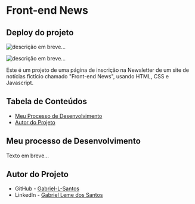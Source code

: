 # Front-end News

## Deploy do projeto

<link em breve...>

![descrição em breve...](./assets/img-gif-readme/oldflix-showcase.gif)

![descrição em breve...](./assets/img-gif-readme/oldflix-screenshot.png)

Este é um projeto de uma página de inscrição na Newsletter de um site de notícias fictício chamado "Front-end News", usando HTML, CSS e Javascript.

## Tabela de Conteúdos

- [Meu Processo de Desenvolvimento](#meu-processo-de-desenvolvimento)
- [Autor do Projeto](#autor-do-projeto)

## Meu processo de Desenvolvimento

Texto em breve...
## Autor do Projeto

- GitHub - [Gabriel-L-Santos](https://github.com/Gabriel-L-Santos)
- LinkedIn - [Gabriel Leme dos Santos](https://www.linkedin.com/in/gabriel-leme-dos-santos/)